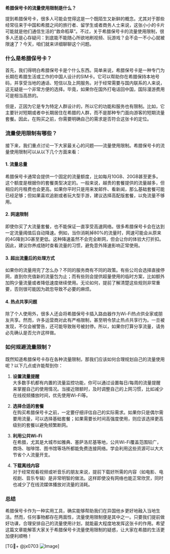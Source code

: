 **希腊保号卡的流量使用限制是什么？**

提到希腊保号卡，很多人可能会觉得这是一个既陌生又新鲜的概念。尤其对于那些经常往来于中国和希腊之间的旅行者、留学生或者商务人士来说，这张小小的卡片可能就是他们通信生活的“救命稻草”。不过，关于希腊保号卡的流量使用限制，很多人还是心存疑问：到底能不能随心所欲地刷视频、玩游戏？会不会一不小心就被限速了？今天，咱们就来详细聊聊这个问题。

### 什么是希腊保号卡？

首先，我们得明白希腊保号卡是个什么东西。简单来说，希腊保号卡是一种专门为长期在希腊生活或工作的中国人设计的SIM卡。它可以帮助你在希腊保持本地号码，并享受当地的通话、短信以及上网服务。对于经常需要与国内联系的人来说，这无疑是一个非常方便的选择。毕竟，如果你在国外打电话回中国，国际漫游费用可是相当高昂的。

但是，正因为它是专为特定人群设计的，所以它的功能和服务也有限制。比如，它主要针对短期或者中长期居住在希腊的人群，而不是那种专门面向游客的短期流量套餐。因此，在购买之前，你需要明确自己的需求是否符合这张卡的定位。

### 流量使用限制有哪些？

接下来，我们重点讨论一下大家最关心的问题——流量使用限制。希腊保号卡的流量使用限制可以从以下几个方面来看：

#### 1. **流量总量**
希腊保号卡通常会提供一个固定的流量额度，比如每月10GB、20GB甚至更多。这个额度是根据你的套餐类型决定的。一般来说，越贵的套餐提供的流量越多，但相应的月租费也会更高。如果你平时只是用来发邮件、看新闻，那么基础套餐可能已经足够；但如果喜欢追剧或者玩大型手游，建议选择高配版套餐，以免流量不够用。

#### 2. **网速限制**
即使你买了大流量套餐，也不能保证一直享受高速网络。很多希腊保号卡会在达到一定流量阈值后自动降速。例如，当你消耗掉80%的流量时，网速可能会从原来的4G降到3G甚至更低。这种降速虽然不会完全断网，但会让你的体验大打折扣。因此，建议你养成随时查看流量的习惯，避免意外降速影响正常使用。

#### 3. **超出流量后的处理方式**
如果你的流量用完了怎么办？不同的服务商有不同的政策。有些公司会选择直接停网，直到你充值新的流量包为止；而有些则会提供超量使用的临时方案，比如额外加购少量流量或者降低速度继续使用。无论如何，提前了解清楚这些规则非常重要，否则很可能因为疏忽导致不必要的麻烦。

#### 4. **热点共享问题**
除了个人使用外，很多人还会将希腊保号卡插入路由器作为Wi-Fi热点供全家或朋友共享。然而，许多运营商对此有严格限制，甚至明令禁止热点共享行为。一旦被发现，不仅会被警告，还可能导致账号被封停。所以，如果你打算分享流量，请务必先确认是否允许这样做。

### 如何规避流量限制？

既然知道希腊保号卡存在各种流量限制，那我们应该如何合理规划自己的流量使用呢？以下几点或许能帮到你：

1. **设置流量提醒**  
   大多数手机都有内置的流量监控功能，你可以通过设置每日/每周的流量提醒来掌握自己的使用情况。当接近限额时，及时调整自己的上网习惯，比如减少在线视频播放时间，优先使用Wi-Fi等。

2. **选择合适的套餐**  
   在购买希腊保号卡之前，一定要仔细评估自己的实际需求。如果你只是偶尔需要用流量，可以选择基础套餐；如果需要长时间高强度使用，则应该选择更高级别的套餐以避免频繁断网。

3. **利用公共Wi-Fi**  
   在希腊，尤其是大城市如雅典、塞萨洛尼基等地，公共Wi-Fi覆盖范围较广，商场、咖啡馆、图书馆等场所都能免费连接网络。学会利用这些资源可以大大节省个人流量开支。

4. **下载离线内容**  
   对于经常观看视频或听音乐的朋友来说，提前下载好所需的内容（如电影、电视剧、音乐专辑）是非常明智的做法。这样即使没有网络也能正常欣赏，同时也减少了在线流媒体播放对流量的消耗。

### 总结

希腊保号卡作为一种实用工具，确实能够帮助我们在异国他乡更好地融入当地生活。然而，任何事物都存在两面性，流量使用限制便是其中之一。只要我们提前做好功课，合理安排自己的流量使用计划，就能最大程度地发挥这张卡的作用。希望这篇文章能解答大家关于希腊保号卡流量使用限制的疑惑，让大家在希腊的生活更加便利顺畅！

[TG💪+ @jx0703 ![Image](https://github.com/user-attachments/assets/dbca1d08-cadb-493c-b0ec-ad6f7a83f270)]
